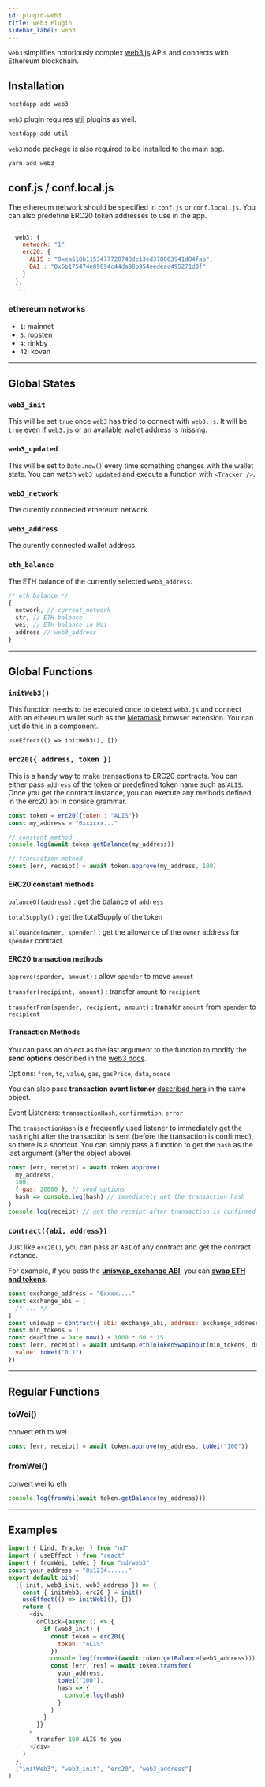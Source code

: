 ```yaml
---
id: plugin-web3
title: web3 Plugin
sidebar_label: web3
---
```


`web3` simplifies notoriously complex [web3.js](https://web3js.readthedocs.io/en/v1.2.0/index.html) APIs and connects with Ethereum blockchain.

## Installation

```bash
nextdapp add web3
```


`web3` plugin requires [util](/next-dapp/docs/plugin-util) plugins as well.

```bash
nextdapp add util
```

`web3` node package is also required to be installed to the main app.

```bash
yarn add web3
```

## conf.js / conf.local.js

The ethereum network should be specified in `conf.js` or `conf.local.js`. You can also predefine ERC20 token addresses to use in the app.

```javascript
  ...
  web3: {
    network: "1"
	erc20: {
	  ALIS : "0xea610b1153477720748dc13ed378003941d84fab",
	  DAI : "0x6b175474e89094c44da98b954eedeac495271d0f"
	}
  },
  ...

```

### ethereum networks

*  `1`: mainnet
*  `3`: ropsten
*  `4`: rinkby
*  `42`: kovan

---

## Global States


### `web3_init`

This will be set `true` once `web3` has tried to connect with `web3.js`. It will be `true` even if `web3.js` or an available wallet address is missing.

### `web3_updated`

This will be set to `Date.now()` every time something changes with the wallet state. You can watch `web3_updated` and execute a function with `<Tracker />`.

### `web3_network`

The curently connected ethereum network.

### `web3_address`

The curently connected wallet address.

### `eth_balance`

The ETH balance of the currently selected `web3_address`.

```javascript
/* eth_balance */
{
  network, // current_network
  str, // ETH balance
  wei, // ETH balance in Wei
  address // web3_address
}
```

---

## Global Functions

### `initWeb3()`

This function needs to be executed once to detect `web3.js` and connect with an ethereum wallet such as the [Metamask](https://metamask.io/) browser extension. You can just do this in a component.

`useEffect(() => initWeb3(), [])`

### `erc20({ address, token })`

This is a handy way to make transactions to ERC20 contracts. You can either pass `address` of the token or predefined token name such as `ALIS`. Once you get the contract instance, you can execute any methods defined in the erc20 abi in consice grammar.

```javascript
const token = erc20({token : "ALIS"})
const my_address = "0xxxxxx..."

// constant method
console.log(await token.getBalance(my_address))

// transaction method
const [err, receipt] = await token.approve(my_address, 100)
```

#### ERC20 constant methods

`balanceOf(address)` : get the balance of `address`

`totalSupply()` : get the totalSupply of the token

`allowance(owner, spender)` : get the allowance of the `owner` address for `spender` contract

#### ERC20 transaction methods

`approve(spender, amount)` : allow `spender` to move `amount`

`transfer(recipient, amount)` : transfer `amount` to `recipient`

`transferFrom(spender, recipient, amount)` : transfer `amount` from `spender` to `recipient`

#### Transaction Methods

You can pass an object as the last argument to the function to modify the **send options** described in the [web3 docs](https://web3js.readthedocs.io/en/v1.2.0/web3-eth-contract.html?highlight=send#methods-mymethod-send).

Options: `from`, `to`, `value`, `gas`, `gasPrice`, `data`, `nonce`

You can also pass **transaction event listener** [described here](https://web3js.readthedocs.io/en/v1.2.0/callbacks-promises-events.html?highlight=transactionHash#callbacks-promises-events) in the same object.

Event Listeners: `transactionHash`, `confirmation`, `error`

The `transactionHash` is a frequently used listener to immediately get the `hash` right after the transaction is sent (before the transaction is confirmed), so there is a shortcut. You can simply pass a function to get the `hash` as the last argument (after the object above).

```javascript
const [err, receipt] = await token.approve(
  my_address,
  100,
  { gas: 20000 }, // send options
  hash => console.log(hash) // immediately get the transaction hash
)
console.log(receipt) // get the receipt after transaction is confirmed
```

### `contract({abi, address})`

Just like `erc20()`, you can pass an `ABI` of any contract and get the contract instance.

For example, if you pass the [**uniswap_exchange ABI**](https://raw.githubusercontent.com/Uniswap/uniswap-v1/master/abi/uniswap_exchange.json), you can [**swap ETH and tokens**](https://uniswap.org/docs/v1/smart-contracts/exchange/#ethtotokenswapinput).

```javascript
const exchange_address = "0xxxx...."
const exchange_abi = [
  /* ... */
]
const uniswap = contract({ abi: exchange_abi, address: exchange_address })
const min_tokens = 1
const deadline = Date.now() + 1000 * 60 * 15
const [err, receipt] = await uniswap.ethToTokenSwapInput(min_tokens, deadline, {
  value: toWei("0.1")
})
```
---

## Regular Functions

### toWei()

convert eth to wei

```javascript
const [err, receipt] = await token.approve(my_address, toWei("100"))
```
### fromWei()

convert wei to eth

```javascript
console.log(fromWei(await token.getBalance(my_address)))
```

---

## Examples

```javascript
import { bind, Tracker } from "nd"
import { useEffect } from "react"
import { fromWei, toWei } from "nd/web3"
const your_address = "0x1234......"
export default bind(
  ({ init, web3_init, web3_address }) => {
    const { initWeb3, erc20 } = init()
    useEffect(() => initWeb3(), [])
    return (
      <div
        onClick={async () => {
          if (web3_init) {
            const token = erc20({
              token: "ALIS"
            })
			console.log(fromWei(await token.getBalance(web3_address)))
            const [err, res] = await token.transfer(
              your_address,
              toWei("100"),
              hash => {
                console.log(hash)
              }
            )
          }
        }}
      >
        transfer 100 ALIS to you
      </div>
    )
  },
  ["initWeb3", "web3_init", "erc20", "web3_address"]
)
```
